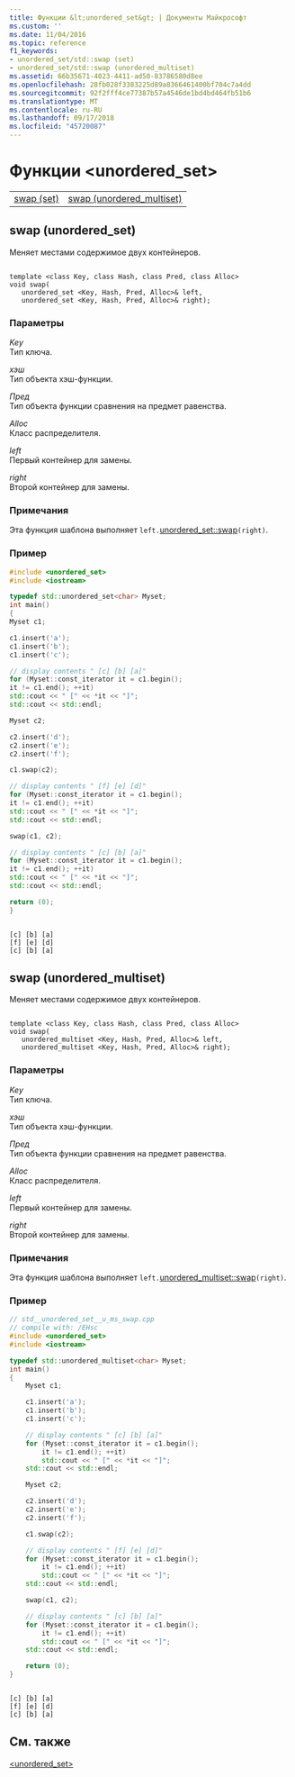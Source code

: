 ```yaml
---
title: Функции &lt;unordered_set&gt; | Документы Майкрософт
ms.custom: ''
ms.date: 11/04/2016
ms.topic: reference
f1_keywords:
- unordered_set/std::swap (set)
- unordered_set/std::swap (unordered_multiset)
ms.assetid: 66b35671-4023-4411-ad50-83786580d8ee
ms.openlocfilehash: 28fb028f3383225d89a8366461400bf704c7a4dd
ms.sourcegitcommit: 92f2fff4ce77387b57a4546de1bd4bd464fb51b6
ms.translationtype: MT
ms.contentlocale: ru-RU
ms.lasthandoff: 09/17/2018
ms.locfileid: "45720087"
---
```

# <a name="ltunorderedsetgt-functions"></a>Функции &lt;unordered_set&gt;

|||
|-|-|
|[swap (set)](#swap)|[swap (unordered_multiset)](#swap_unordered_multiset)|

## <a name="swap"></a>  swap (unordered_set)

Меняет местами содержимое двух контейнеров.

```

template <class Key, class Hash, class Pred, class Alloc>
void swap(
   unordered_set <Key, Hash, Pred, Alloc>& left,
   unordered_set <Key, Hash, Pred, Alloc>& right);
```

### <a name="parameters"></a>Параметры

*Key*<br/>
Тип ключа.

*хэш*<br/>
Тип объекта хэш-функции.

*Пред*<br/>
Тип объекта функции сравнения на предмет равенства.

*Alloc*<br/>
Класс распределителя.

*left*<br/>
Первый контейнер для замены.

*right*<br/>
Второй контейнер для замены.

### <a name="remarks"></a>Примечания

Эта функция шаблона выполняет `left.`[unordered_set::swap](../standard-library/unordered-set-class.md#swap)`(right)`.

### <a name="example"></a>Пример

```cpp
#include <unordered_set>
#include <iostream>

typedef std::unordered_set<char> Myset;
int main()
{
Myset c1;

c1.insert('a');
c1.insert('b');
c1.insert('c');

// display contents " [c] [b] [a]"
for (Myset::const_iterator it = c1.begin();
it != c1.end(); ++it)
std::cout << " [" << *it << "]";
std::cout << std::endl;

Myset c2;

c2.insert('d');
c2.insert('e');
c2.insert('f');

c1.swap(c2);

// display contents " [f] [e] [d]"
for (Myset::const_iterator it = c1.begin();
it != c1.end(); ++it)
std::cout << " [" << *it << "]";
std::cout << std::endl;

swap(c1, c2);

// display contents " [c] [b] [a]"
for (Myset::const_iterator it = c1.begin();
it != c1.end(); ++it)
std::cout << " [" << *it << "]";
std::cout << std::endl;

return (0);
}

```

```Output

[c] [b] [a]
[f] [e] [d]
[c] [b] [a]

```

## <a name="swap_unordered_multiset"></a>  swap (unordered_multiset)

Меняет местами содержимое двух контейнеров.

```

template <class Key, class Hash, class Pred, class Alloc>
void swap(
   unordered_multiset <Key, Hash, Pred, Alloc>& left,
   unordered_multiset <Key, Hash, Pred, Alloc>& right);
```

### <a name="parameters"></a>Параметры

*Key*<br/>
Тип ключа.

*хэш*<br/>
Тип объекта хэш-функции.

*Пред*<br/>
Тип объекта функции сравнения на предмет равенства.

*Alloc*<br/>
Класс распределителя.

*left*<br/>
Первый контейнер для замены.

*right*<br/>
Второй контейнер для замены.

### <a name="remarks"></a>Примечания

Эта функция шаблона выполняет `left.`[unordered_multiset::swap](../standard-library/unordered-multiset-class.md#swap)`(right)`.

### <a name="example"></a>Пример

```cpp
// std__unordered_set__u_ms_swap.cpp
// compile with: /EHsc
#include <unordered_set>
#include <iostream>

typedef std::unordered_multiset<char> Myset;
int main()
{
    Myset c1;

    c1.insert('a');
    c1.insert('b');
    c1.insert('c');

    // display contents " [c] [b] [a]"
    for (Myset::const_iterator it = c1.begin();
        it != c1.end(); ++it)
        std::cout << " [" << *it << "]";
    std::cout << std::endl;

    Myset c2;

    c2.insert('d');
    c2.insert('e');
    c2.insert('f');

    c1.swap(c2);

    // display contents " [f] [e] [d]"
    for (Myset::const_iterator it = c1.begin();
        it != c1.end(); ++it)
        std::cout << " [" << *it << "]";
    std::cout << std::endl;

    swap(c1, c2);

    // display contents " [c] [b] [a]"
    for (Myset::const_iterator it = c1.begin();
        it != c1.end(); ++it)
        std::cout << " [" << *it << "]";
    std::cout << std::endl;

    return (0);
}

```

```Output

[c] [b] [a]
[f] [e] [d]
[c] [b] [a]

```

## <a name="see-also"></a>См. также

[<unordered_set>](../standard-library/unordered-set.md)<br/>

